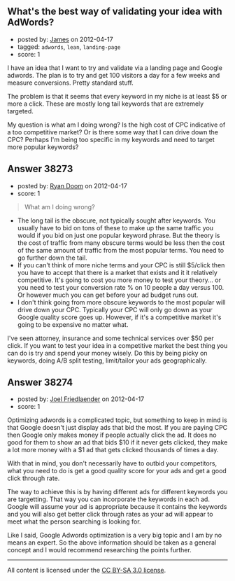 ## What's the best way of validating your idea with AdWords?

- posted by: [James](https://stackexchange.com/users/-1/7272-james) on 2012-04-17
- tagged: `adwords`, `lean`, `landing-page`
- score: 1

I have an idea that I want to try and validate via a landing page and Google adwords. The plan is to try and get 100 visitors a day for a few weeks and measure conversions. Pretty standard stuff.

The problem is that it seems that every keyword in my niche is at least $5 or more a click. These are mostly long tail keywords that are extremely targeted.

My question is what am I doing wrong? Is the high cost of CPC indicative of a too competitive market? Or is there some way that I can drive down the CPC? Perhaps I'm being too specific in my keywords and need to target more popular keywords?


## Answer 38273

- posted by: [Ryan Doom](https://stackexchange.com/users/-1/5655-ryan-doom) on 2012-04-17
- score: 1

> What am I doing wrong?

 - The long tail is the obscure, not typically sought after keywords. You usually have to bid on tons of these to make up the same traffic you would if you bid on just one popular keyword phrase. But the theory is the cost of traffic from many obscure terms would be less then the cost of the same amount of traffic from  the most popular terms. You need to go further down the tail.
 - If you can't think of more niche terms and your CPC is still $5/click then you have to accept that there is a market that exists and it it relatively competitive. It's going to cost you more money to test your theory... or you need to test your conversion rate % on 10 people a day versus 100. Or however much you can get before your ad budget runs out.
 - I don't think going from more obscure keywords to the most popular will drive down your CPC. Typically your CPC will only go down as your Google quality score goes up. However, if it's a competitive market it's going to be expensive no matter what.

I've seen attorney, insurance and some technical services over $50 per click. If you want to test your idea in a competitive market the best thing you can do is try and spend your money wisely. Do this by being picky on keywords, doing A/B split testing, limit/tailor your ads geographically.




## Answer 38274

- posted by: [Joel Friedlaender](https://stackexchange.com/users/-1/5543-joel-friedlaender) on 2012-04-17
- score: 1

Optimizing adwords is a complicated topic, but something to keep in mind is that Google doesn't just display ads that bid the most.  If you are paying CPC then Google only makes money if people actually click the ad.  It does no good for them to show an ad that bids $10 if it never gets clicked, they make a lot more money with a $1 ad that gets clicked thousands of times a day.

With that in mind, you don't necessarily have to outbid your competitors, what you need to do is get a good quality score for your ads and get a good click through rate. 

The way to achieve this is by having different ads for different keywords you are targetting.  That way you can incorporate the keywords in each ad.  Google will assume your ad is appropriate because it contains the keywords and you will also get better click through rates as your ad will appear to meet what the person searching is looking for.

Like I said, Google Adwords optimization is a very big topic and I am by no means an expert.  So the above information should be taken as a general concept and I would recommend researching the points further.



---

All content is licensed under the [CC BY-SA 3.0 license](https://creativecommons.org/licenses/by-sa/3.0/).
